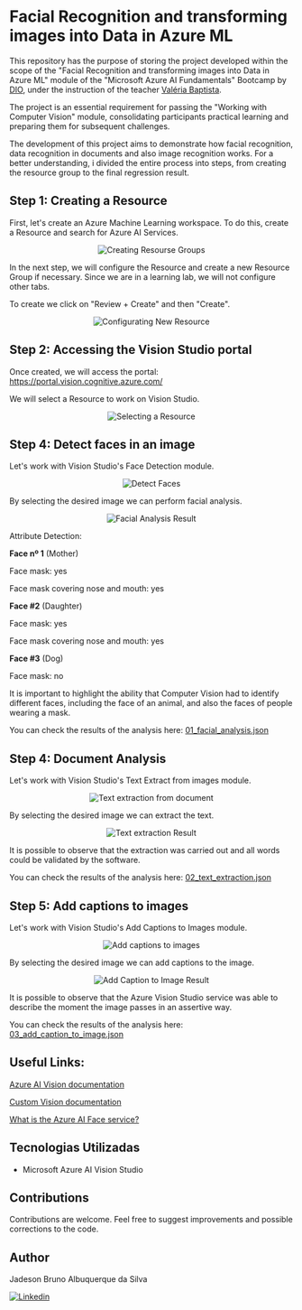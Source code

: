 # Facial Recognition and transforming images into Data in Azure ML

This repository has the purpose of storing the project developed within the scope of the "Facial Recognition and transforming images into Data in Azure ML" module of the "Microsoft Azure AI Fundamentals" Bootcamp by [DIO](https://www.dio.me/), under the instruction of the teacher [Valéria Baptista](https://www.linkedin.com/in/valeriabaptista/).

The project is an essential requirement for passing the "Working with Computer Vision" module, consolidating participants practical learning and preparing them for subsequent challenges.

The development of this project aims to demonstrate how facial recognition, data recognition in documents and also image recognition works. For a better understanding, i divided the entire process into steps, from creating the resource group to the final regression result.

## Step 1: Creating a Resource

First, let's create an Azure Machine Learning workspace. To do this, create a Resource and search for Azure AI Services.

<p align="center">
  <img src="./assets/01_create_resource.gif" alt="Creating Resourse Groups">
</p>

In the next step, we will configure the Resource and create a new Resource Group if necessary. Since we are in a learning lab, we will not configure other tabs. 

To create we click on "Review + Create" and then "Create".

<p align="center">
  <img src="./assets/02_configuring_the_new_resource.png" alt="Configurating New Resource">
</p>


## Step 2: Accessing the Vision Studio portal

Once created, we will access the portal: https://portal.vision.cognitive.azure.com/

We will select a Resource to work on Vision Studio.

<p align="center">
  <img src="./assets/03_selecting_a_resource_on_vision_studio.gif" alt="Selecting a Resource">
</p>

## Step 4: Detect faces in an image

Let's work with Vision Studio's Face Detection module.

<p align="center">
  <img src="./assets/04_detect_faces_in_an_image.gif" alt="Detect Faces">
</p>

By selecting the desired image we can perform facial analysis.

<p align="center">
  <img src="./assets/05_facial_analysis.png" alt="Facial Analysis Result">
</p>

Attribute Detection:

**Face nº 1** (Mother)

Face mask: yes

Face mask covering nose and mouth: yes

**Face #2** (Daughter)

Face mask: yes

Face mask covering nose and mouth: yes

**Face #3** (Dog)

Face mask: no

It is important to highlight the ability that Computer Vision had to identify different faces, including the face of an animal, and also the faces of people wearing a mask.

You can check the results of the analysis here: [01_facial_analysis.json]("./output/01_facial_analysis.json")

## Step 4: Document Analysis

Let's work with Vision Studio's Text Extract from images module.

<p align="center">
  <img src="./assets/06_extract_text_from_images.gif" alt="Text extraction from document">
</p>

By selecting the desired image we can extract the text.

<p align="center">
  <img src="./assets/07_text_extracion.png" alt="Text extraction Result">
</p>

It is possible to observe that the extraction was carried out and all words could be validated by the software.

You can check the results of the analysis here: [02_text_extraction.json]("./output/02_text_extraction.json")

## Step 5: Add captions to images

Let's work with Vision Studio's Add Captions to Images module.

<p align="center">
  <img src="./assets/08_add_captions_to_images.gif" alt="Add captions to images">
</p>

By selecting the desired image we can add captions to the image.

<p align="center">
  <img src="./assets/09_add_caption_to_image_result.png" alt="Add Caption to Image Result">
</p>

It is possible to observe that the Azure Vision Studio service was able to describe the moment the image passes in an assertive way.

You can check the results of the analysis here: [03_add_caption_to_image.json]("./output/03_add_caption_to_image.json")

## Useful Links:

[Azure AI Vision documentation](https://learn.microsoft.com/en-us/azure/ai-services/computer-vision/)

[Custom Vision documentation](https://learn.microsoft.com/en-us/azure/ai-services/custom-vision-service/)

[What is the Azure AI Face service?](https://learn.microsoft.com/en-us/azure/ai-services/computer-vision/overview-identity)

## Tecnologias Utilizadas

- Microsoft Azure AI Vision Studio

## Contributions

Contributions are welcome. Feel free to suggest improvements and possible corrections to the code.

## Author

Jadeson Bruno Albuquerque da Silva

[![Linkedin](https://img.shields.io/badge/LinkedIn-0077B5?style=for-the-badge&logo=linkedin&logoColor=white)](https://www.linkedin.com/in/jadeson-silva/)